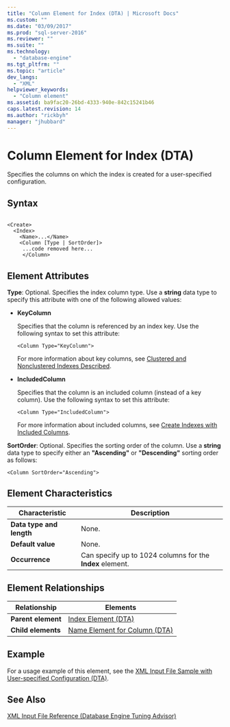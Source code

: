 ```yaml
---
title: "Column Element for Index (DTA) | Microsoft Docs"
ms.custom: ""
ms.date: "03/09/2017"
ms.prod: "sql-server-2016"
ms.reviewer: ""
ms.suite: ""
ms.technology: 
  - "database-engine"
ms.tgt_pltfrm: ""
ms.topic: "article"
dev_langs: 
  - "XML"
helpviewer_keywords: 
  - "Column element"
ms.assetid: ba9fac20-26bd-4333-940e-842c15241b46
caps.latest.revision: 14
ms.author: "rickbyh"
manager: "jhubbard"
---
```

# Column Element for Index (DTA)
  Specifies the columns on which the index is created for a user-specified configuration.  
  
## Syntax  
  
```  
  
<Create>  
  <Index>  
    <Name>...</Name>  
    <Column [Type | SortOrder]>  
     ...code removed here...  
     </Column>  
```  
  
## Element Attributes  
  
 **Type**: Optional. Specifies the index column type. Use a **string** data type to specify this attribute with one of the following allowed values:  
  
-   **KeyColumn**  
  
     Specifies that the column is referenced by an index key. Use the following syntax to set this attribute:  
  
    ```  
    <Column Type="KeyColumn">  
    ```  
  
     For more information about key columns, see [Clustered and Nonclustered Indexes Described](../../relational-databases/indexes/clustered-and-nonclustered-indexes-described.md).  
  
-   **IncludedColumn**  
  
     Specifies that the column is an included column (instead of a key column). Use the following syntax to set this attribute:  
  
    ```  
    <Column Type="IncludedColumn">  
    ```  
  
     For more information about included columns, see [Create Indexes with Included Columns](../../relational-databases/indexes/create-indexes-with-included-columns.md).  
  
 **SortOrder**: Optional. Specifies the sorting order of the column. Use a **string** data type to specify either an **"Ascending"** or **"Descending"** sorting order as follows:  
  
```  
<Column SortOrder="Ascending">  
```  
  
## Element Characteristics  
  
|Characteristic|Description|  
|--------------------|-----------------|  
|**Data type and length**|None.|  
|**Default value**|None.|  
|**Occurrence**|Can specify up to 1024 columns for the **Index** element.|  
  
## Element Relationships  
  
|Relationship|Elements|  
|------------------|--------------|  
|**Parent element**|[Index Element &#40;DTA&#41;](../../tools/dta/index-element-dta.md)|  
|**Child elements**|[Name Element for Column &#40;DTA&#41;](../../tools/dta/name-element-for-column-dta.md)|  
  
## Example  
 For a usage example of this element, see the [XML Input File Sample with User-specified Configuration &#40;DTA&#41;](../../tools/dta/xml-input-file-sample-with-user-specified-configuration-dta.md).  
  
## See Also  
 [XML Input File Reference &#40;Database Engine Tuning Advisor&#41;](../../tools/dta/xml-input-file-reference-database-engine-tuning-advisor.md)  
  
  
